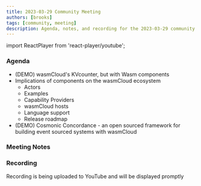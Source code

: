 ```yaml
---
title: 2023-03-29 Community Meeting
authors: [brooks]
tags: [community, meeting]
description: Agenda, notes, and recording for the 2023-03-29 community meeting
---
```


import ReactPlayer from 'react-player/youtube';

### Agenda

- (DEMO) wasmCloud's KVcounter, but with Wasm components
- Implications of components on the wasmCloud ecosystem
  - Actors
  - Examples
  - Capability Providers
  - wasmCloud hosts
  - Language support
  - Release roadmap
- (DEMO) Cosmonic Concordance - an open sourced framework for building event sourced systems with wasmCloud

<!--truncate-->

### Meeting Notes

### Recording

Recording is being uploaded to YouTube and will be displayed promptly
